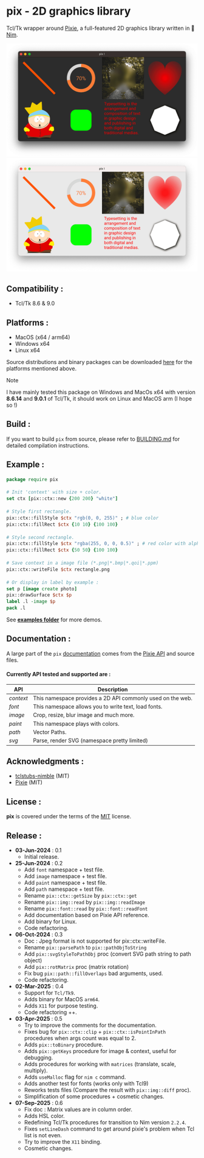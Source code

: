 pix - 2D graphics library
================
Tcl/Tk wrapper around [Pixie](https://github.com/treeform/pixie), a full-featured 2D graphics library written in 👑 [Nim](https://nim-lang.org).

<p align="center">
  <img src="examples/data/pix-dark.png#gh-dark-mode-only">
  <img src="examples/data/pix.png#gh-light-mode-only">
</p>

Compatibility :
-------------------------
- Tcl/Tk 8.6 & 9.0

Platforms :
-------------------------
- MacOS (x64 / arm64)
- Windows x64
- Linux x64

Source distributions and binary packages can be downloaded [here](https://github.com/nico-robert/pix/releases) for the platforms mentioned
above.

> [!NOTE]  
> I have mainly tested this package on Windows and MacOs x64 with version **8.6.14** and **9.0.1** of Tcl/Tk, it should work on Linux and
MacOS arm (I hope so !)

Build :
-------------------------
If you want to build `pix` from source, please refer to [BUILDING.md](BUILDING.md) for detailed compilation instructions.

Example :
-------------------------
```tcl
package require pix

# Init 'context' with size + color.
set ctx [pix::ctx::new {200 200} "white"]

# Style first rectangle.
pix::ctx::fillStyle $ctx "rgb(0, 0, 255)" ; # blue color
pix::ctx::fillRect $ctx {10 10} {100 100}

# Style second rectangle.
pix::ctx::fillStyle $ctx "rgba(255, 0, 0, 0.5)" ; # red color with alpha 50%
pix::ctx::fillRect $ctx {50 50} {100 100}

# Save context in a image file (*.png|*.bmp|*.qoi|*.ppm)
pix::ctx::writeFile $ctx rectangle.png

# Or display in label by example :
set p [image create photo]
pix::drawSurface $ctx $p
label .l -image $p
pack .l
```
See **[examples folder](/examples)** for more demos.

Documentation :
-------------------------
A large part of the `pix` [documentation](http://htmlpreview.github.io/?https://github.com/nico-robert/pix/blob/master/doc/pix.html) comes from the [Pixie API](https://treeform.github.io/pixie/) and source files. 

#### Currently API tested and supported are :
| API        | Description
| ------     | ------
| _context_  | This namespace provides a 2D API commonly used on the web.
| _font_     | This namespace allows you to write text, load fonts.
| _image_    | Crop, resize, blur image and much more.
| _paint_    | This namespace plays with colors.
| _path_     | Vector Paths.
| _svg_      | Parse, render SVG (namespace pretty limited)

Acknowledgments :
-------------------------
- [tclstubs-nimble](https://github.com/mpcjanssen/tclstubs-nimble) (MIT)
- [Pixie](https://github.com/treeform/pixie) (MIT)

License :
-------------------------
**pix** is covered under the terms of the [MIT](LICENSE) license.

Release :
-------------------------
*  **03-Jun-2024** : 0.1
    - Initial release.
*  **25-Jun-2024** : 0.2
    - Add `font` namespace + test file.
    - Add `image` namespace + test file.
    - Add `paint` namespace + test file.
    - Add `path` namespace + test file.
    - Rename `pix::ctx::getSize` by `pix::ctx::get` 
    - Rename `pix::img::read` by `pix::img::readImage`
    - Rename `pix::font::read` by `pix::font::readFont`
    - Add documentation based on Pixie API reference.
    - Add binary for Linux.
    - Code refactoring.
*  **06-Oct-2024** : 0.3
    - Doc : Jpeg format is not supported for pix::ctx::writeFile.
    - Rename `pix::parsePath` to `pix::pathObjToString`
    - Add `pix::svgStyleToPathObj` proc (convert SVG path string to path object)
    - Add `pix::rotMatrix` proc (matrix rotation)
    - Fix bug `pix::path::fillOverlaps` bad arguments, used.
    - Code refactoring.
*  **02-Mar-2025** : 0.4
    - Support for `Tcl/Tk9`.
    - Adds binary for MacOS `arm64`.
    - Adds `X11` for purpose testing.
    - Code refactoring ++.
*  **03-Apr-2025** : 0.5
    - Try to improve the comments for the documentation.
    - Fixes bug for `pix::ctx::clip` + `pix::ctx::isPointInPath`   
      procedures when args count was equal to 2.
    - Adds `pix::toBinary` procedure.
    - Adds `pix::getKeys` procedure for image & context, useful for debugging.
    - Adds procedures for working with `matrices` (translate, scale, multiply).
    - Adds `useMalloc` flag for `nim c` command.
    - Adds another test for fonts (works only with Tcl9)
    - Reworks tests files (Compare the result with `pix::img::diff` proc).
    - Simplification of some procedures + cosmetic changes.
*  **07-Sep-2025** : 0.6
    - Fix doc : Matrix values are in column order.
    - Adds HSL color.
    - Redefining Tcl/Tk procedures for transition to Nim version `2.2.4`.
    - Fixes `setLineDash` command to get around pixie's problem when Tcl list is not even.
    - Try to improve the `X11` binding.
    - Cosmetic changes.
